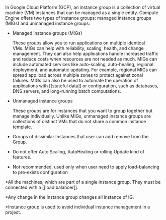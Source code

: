 In Google Cloud Platform (GCP), an instance group is a collection of virtual machine (VM) instances that can be managed as a single entity. Compute Engine offers two types of instance groups: managed instance groups (MIGs) and unmanaged instance groups:

- Managed instance groups (MIGs)
    
    These groups allow you to run applications on multiple identical VMs. MIGs can help with reliability, scaling, health, and change management. They can also help applications handle increased traffic and reduce costs when resources are not needed as much. MIGs can include automated services like auto-scaling, auto-healing, regional deployment, and automatic updating. For example, regional MIGs can spread app load across multiple zones to protect against zonal failures. MIGs can also be used to automate the operation of applications with [[stateful data]] or configuration, such as databases, DNS servers, and long-running batch computations.
    
- Unmanaged instance groups
    
    These groups are for instances that you want to group together but manage individually. Unlike MIGs, unmanaged instance groups are collections of distinct VMs that do not share a common instance template.
- Groups of dissimilar Instances that user can add remove from the Group.
- Do not offer Auto Scaling, AutoHealing or rolling Update kind of features.
- Not recommended, used only when user need to apply load-balancing to pre-exists configuration

*All the machines, which are part of a single instance group. They must be connected with a [[load balancer]].

*Any change in the instance group changes all instance of IG.

*Instance group is used to avoid individual instance management in a project.

